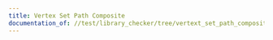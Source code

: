 ```yaml
---
title: Vertex Set Path Composite
documentation_of: //test/library_checker/tree/vertext_set_path_composite.test.py
---
```

